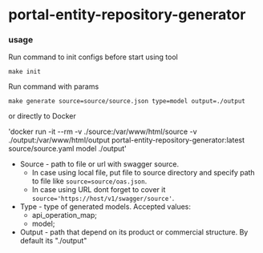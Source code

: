 # portal-entity-repository-generator

### usage
Run command to init configs before start using tool

`make init`

Run command with params

`make generate source=source/source.json type=model output=./output`

or directly to Docker

'docker run -it --rm -v ./source:/var/www/html/source -v ./output:/var/www/html/output portal-entity-repository-generator:latest source/source.yaml model ./output'


* Source - path to file or url with swagger source.
  * In case using local file, put file to source directory and specify path to file like `source=source/oas.json`.
  * In case using URL dont forget to cover it `source='https://host/v1/swagger/source'`.
* Type - type of generated models. Accepted values:
  * api_operation_map;
  * model;
* Output - path that depend on its product or commercial structure. By default its "./output"
